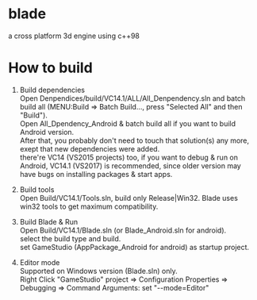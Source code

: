 # blade
a cross platform 3d engine using c++98

# How to build
  1. Build dependencies  
    Open Denpendices/build/VC14.1/ALL/All_Denpendency.sln and batch build all (MENU:Build => Batch Build..., press "Selected All" and then "Build").  
    Open All_Dpendency_Android & batch build all if you want to build Android version.  
    After that, you probably don't need to touch that solution(s) any more, exept that new dependencies were added.  
    there're VC14 (VS2015 projects) too, if you want to debug & run on Android, VC14.1 (VS2017) is recommended, since older version may have bugs on installing packages & start apps.  
    
  2. Build tools  
    Open Build/VC14.1/Tools.sln, build only Release|Win32. Blade uses win32 tools to get maximum compatibility.  
    
  3. Build Blade & Run  
    Open Build/VC14.1/Blade.sln (or Blade_Android.sln for android).  
    select the build type and build.  
    set GameStudio (AppPackage_Android for android) as startup project.  
   
   4. Editor mode  
    Supported on Windows version (Blade.sln) only.  
    Right Click "GameStudio" project => Configuration Properties => Debugging => Command Arguments: set "--mode=Editor"  
